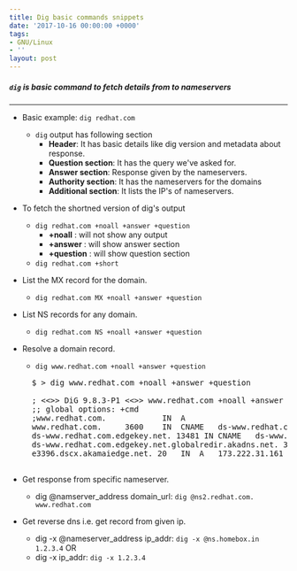 ```yaml
---
title: Dig basic commands snippets
date: '2017-10-16 00:00:00 +0000'
tags:
- GNU/Linux
- ''
layout: post
---
```


##### `dig` is basic command to fetch details from to nameservers
---


* Basic example: `dig redhat.com`
    * `dig` output has following section
        * **Header**: It has basic details like dig version and metadata about response.
        * **Question section**: It has the query we've asked for.
        * **Answer section**: Response given by the nameservers.
        * **Authority section**: It has the nameservers for the domains
        * **Additional section**: It lists the IP's of nameservers.

* To fetch the shortned version of dig's output
    * `dig redhat.com +noall +answer +question`
        * **+noall** : will not show any output
        * **+answer** :  will show answer section
        * **+question** : will show question section
    * `dig redhat.com +short`

* List the MX record for the domain.
    * `dig redhat.com MX +noall +answer +question`

* List NS records for any domain.
    * `dig redhat.com NS +noall +answer +question`

* Resolve a domain record.
    * `dig www.redhat.com +noall +answer +question`
    <pre>
    $ > dig www.redhat.com +noall +answer +question

    ; <<>> DiG 9.8.3-P1 <<>> www.redhat.com +noall +answer +question
    ;; global options: +cmd
    ;www.redhat.com.			IN	A
    www.redhat.com.		3600	IN	CNAME	ds-www.redhat.com.edgekey.net.
    ds-www.redhat.com.edgekey.net. 13481 IN	CNAME	ds-www.redhat.com.edgekey.net.globalredir.akadns.net.
    ds-www.redhat.com.edgekey.net.globalredir.akadns.net. 3600 IN CNAME e3396.dscx.akamaiedge.net.
    e3396.dscx.akamaiedge.net. 20	IN	A	173.222.31.161
    </pre>

* Get response from specific nameserver.
    * dig @namserver_address domain_url:  `dig @ns2.redhat.com. www.redhat.com`

* Get reverse dns i.e. get record from given ip.
    * dig -x @nameserver_address ip_addr: `dig -x @ns.homebox.in 1.2.3.4` OR
    * dig -x ip_addr: `dig -x 1.2.3.4`
